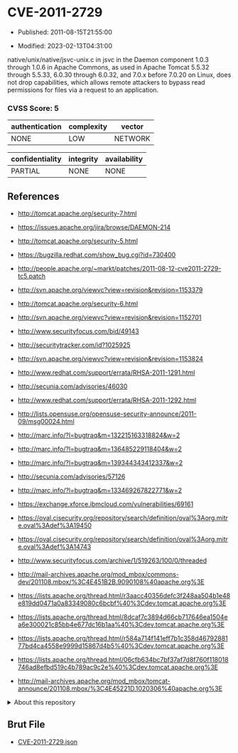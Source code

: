 # CVE-2011-2729

- Published: 2011-08-15T21:55:00

- Modified: 2023-02-13T04:31:00

native/unix/native/jsvc-unix.c in jsvc in the Daemon component 1.0.3 through 1.0.6 in Apache Commons, as used in Apache Tomcat 5.5.32 through 5.5.33, 6.0.30 through 6.0.32, and 7.0.x before 7.0.20 on Linux, does not drop capabilities, which allows remote attackers to bypass read permissions for files via a request to an application.

### CVSS Score: **5**

| authentication | complexity | vector |
| --- | --- | --- |
| NONE | LOW | NETWORK |

| confidentiality | integrity | availability |
| --- | --- | --- |
| PARTIAL | NONE | NONE |

## References

* http://tomcat.apache.org/security-7.html

* https://issues.apache.org/jira/browse/DAEMON-214

* http://tomcat.apache.org/security-5.html

* https://bugzilla.redhat.com/show_bug.cgi?id=730400

* http://people.apache.org/~markt/patches/2011-08-12-cve2011-2729-tc5.patch

* http://svn.apache.org/viewvc?view=revision&revision=1153379

* http://tomcat.apache.org/security-6.html

* http://svn.apache.org/viewvc?view=revision&revision=1152701

* http://www.securityfocus.com/bid/49143

* http://securitytracker.com/id?1025925

* http://svn.apache.org/viewvc?view=revision&revision=1153824

* http://www.redhat.com/support/errata/RHSA-2011-1291.html

* http://secunia.com/advisories/46030

* http://www.redhat.com/support/errata/RHSA-2011-1292.html

* http://lists.opensuse.org/opensuse-security-announce/2011-09/msg00024.html

* http://marc.info/?l=bugtraq&m=132215163318824&w=2

* http://marc.info/?l=bugtraq&m=136485229118404&w=2

* http://marc.info/?l=bugtraq&m=139344343412337&w=2

* http://secunia.com/advisories/57126

* http://marc.info/?l=bugtraq&m=133469267822771&w=2

* https://exchange.xforce.ibmcloud.com/vulnerabilities/69161

* https://oval.cisecurity.org/repository/search/definition/oval%3Aorg.mitre.oval%3Adef%3A19450

* https://oval.cisecurity.org/repository/search/definition/oval%3Aorg.mitre.oval%3Adef%3A14743

* http://www.securityfocus.com/archive/1/519263/100/0/threaded

* http://mail-archives.apache.org/mod_mbox/commons-dev/201108.mbox/%3C4E451B2B.9090108%40apache.org%3E

* https://lists.apache.org/thread.html/r3aacc40356defc3f248aa504b1e48e819dd0471a0a83349080c6bcbf%40%3Cdev.tomcat.apache.org%3E

* https://lists.apache.org/thread.html/8dcaf7c3894d66cb717646ea1504ea6e300021c85bb4e677dc16b1aa%40%3Cdev.tomcat.apache.org%3E

* https://lists.apache.org/thread.html/r584a714f141eff7b1c358d4679288177bd4ca4558e9999d15867d4b5%40%3Cdev.tomcat.apache.org%3E

* https://lists.apache.org/thread.html/06cfb634bc7bf37af7d8f760f118018746ad8efbd519c4b789ac9c2e%40%3Cdev.tomcat.apache.org%3E

* http://mail-archives.apache.org/mod_mbox/tomcat-announce/201108.mbox/%3C4E45221D.1020306%40apache.org%3E

<details>
<summary>About this repository</summary> 

  This repository is part of the project [Live Hack CVE](https://github.com/Live-Hack-CVE). Main website can be found [www.live-hack.org](https://www.live-hack.org) 
  
  Made by [Sn0wAlice](https://github.com/Sn0wAlice) for the people that care about security and need to have a feed of the latest CVEs. Hope you enjoy it, don't forget to star the repo and follow me on [Twitter](https://twitter.com/Sn0wAlice) and [Github](https://github.com/Sn0wAlice). And that is my [personnal website](https://www.alice-snow.me/)

  - [Home Page](https://github.com/Live-Hack-CVE)
  - [Framework](https://github.com/Live-Hack-CVE/cve-framework)
  - [CVE database](https://github.com/Live-Hack-CVE/full_database)
  - [Changelog](https://github.com/Live-Hack-CVE/Changelog)
</details>

## Brut File

* [CVE-2011-2729.json](https://raw.githubusercontent.com/Live-Hack-CVE/full_database/main/cves/2011/CVE-2011-2729.json)

